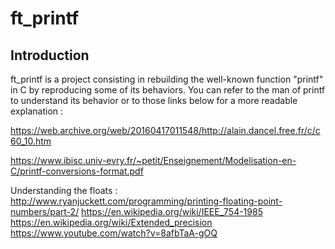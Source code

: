 # ft_printf

## Introduction

ft_printf is a project consisting in rebuilding the well-known function "printf" in C by reproducing some of its behaviors.
You can refer to the man of printf to understand its behavior or to those links below for a more readable explanation :

https://web.archive.org/web/20160417011548/http://alain.dancel.free.fr/c/c60_10.htm

https://www.ibisc.univ-evry.fr/~petit/Enseignement/Modelisation-en-C/printf-conversions-format.pdf

Understanding the floats : http://www.ryanjuckett.com/programming/printing-floating-point-numbers/part-2/ https://en.wikipedia.org/wiki/IEEE_754-1985 https://en.wikipedia.org/wiki/Extended_precision https://www.youtube.com/watch?v=8afbTaA-gOQ
